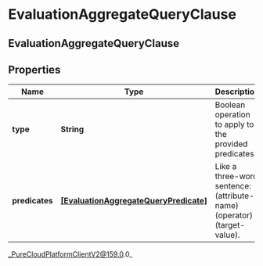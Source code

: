 # EvaluationAggregateQueryClause

## EvaluationAggregateQueryClause

## Properties

|Name | Type | Description | Notes|
|------------ | ------------- | ------------- | -------------|
| **type** | **String** | Boolean operation to apply to the provided predicates | |
| **predicates** | [**[EvaluationAggregateQueryPredicate]**](EvaluationAggregateQueryPredicate) | Like a three-word sentence: (attribute-name) (operator) (target-value). | |



_PureCloudPlatformClientV2@159.0.0_

